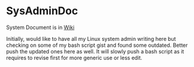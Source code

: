 # SysAdminDoc

System Document is in [Wiki](https://github.com/WhereWeCanShare/SysAdminDoc/wiki)

Initially, would like to have all my Linux system admin writing here but checking on some of my bash script gist and found some outdated. Better push the updated ones here as well. It will slowly push a bash script as it requires to revise first for more generic use or less edit.
